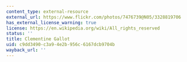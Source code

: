```yaml
---
content_type: external-resource
external_url: https://www.flickr.com/photos/7476739@N05/3328819706
has_external_license_warning: true
license: https://en.wikipedia.org/wiki/All_rights_reserved
status: ''
title: Clementine Gallot
uid: c9dd3490-c3a9-4e2b-956c-6167dcb9704b
wayback_url: ''
---
```


